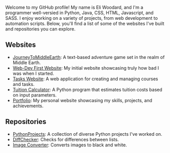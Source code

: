 Welcome to my GitHub profile! My name is Eli Woodard, and I'm a programmer well-versied in Python, Java, CSS, HTML, Javascript, and SASS. I enjoy working on a variety of projects, from web development to automation scripts. Below, you'll find a list of some of the websites I've built and repositories you can explore.

## Websites

- [JourneyToMiddleEarth](https://github.com/EliWoodard/JourneyToMiddleEarth): A text-based adventure game set in the realm of Middle Earth.
- [Web-Dev First Website](https://github.com/EliWoodard/Web-Dev.atom): My initial website showcasing truly how bad I was when I started.
- [Tasks Website](https://github.com/EliWoodard/Tasks): A web application for creating and managing courses and tasks.
- [Tuition Calculator](https://github.com/EliWoodard/Tuition-Calculator): A Python program that estimates tuition costs based on input parameters.
- [Portfolio](https://github.com/EliWoodard/Portfolio): My personal website showcasing my skills, projects, and achievements.

## Repositories

- [PythonProjects](https://github.com/EliWoodard/PythonProjects): A collection of diverse Python projects I've worked on.
- [DiffChecker](https://github.com/EliWoodard/DiffCheck): Checks for differences between lists.
- [Image Converter](https://github.com/EliWoodard/Image-Converter): Converts images to black and white.
